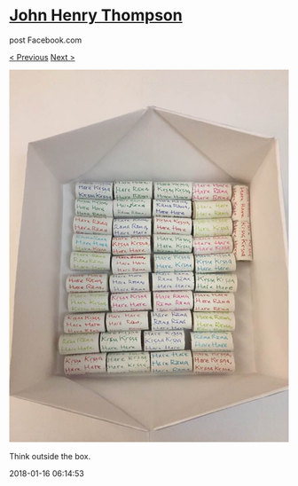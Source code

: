 # [John Henry Thompson](../README.md)
post Facebook.com

[< Previous](2018-02-01-2.md) [Next >](2018-01-16-2.md)

[![](../media/2018-01-16/Timeline-Photos-Think-outside-the-box.jpg)](../README.md)

Think outside the box.

2018-01-16 06:14:53